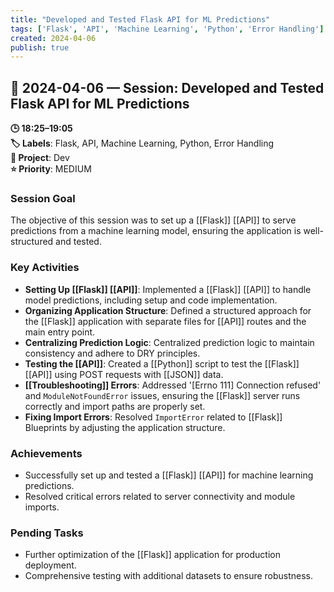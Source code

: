 ```yaml
---
title: "Developed and Tested Flask API for ML Predictions"
tags: ['Flask', 'API', 'Machine Learning', 'Python', 'Error Handling']
created: 2024-04-06
publish: true
---
```


## 📅 2024-04-06 — Session: Developed and Tested Flask API for ML Predictions

**🕒 18:25–19:05**  
**🏷️ Labels**: Flask, API, Machine Learning, Python, Error Handling  
**📂 Project**: Dev  
**⭐ Priority**: MEDIUM  


### Session Goal
The objective of this session was to set up a [[Flask]] [[API]] to serve predictions from a machine learning model, ensuring the application is well-structured and tested.

### Key Activities
- **Setting Up [[Flask]] [[API]]**: Implemented a [[Flask]] [[API]] to handle model predictions, including setup and code implementation.
- **Organizing Application Structure**: Defined a structured approach for the [[Flask]] application with separate files for [[API]] routes and the main entry point.
- **Centralizing Prediction Logic**: Centralized prediction logic to maintain consistency and adhere to DRY principles.
- **Testing the [[API]]**: Created a [[Python]] script to test the [[Flask]] [[API]] using POST requests with [[JSON]] data.
- **[[Troubleshooting]] Errors**: Addressed '[Errno 111] Connection refused' and `ModuleNotFoundError` issues, ensuring the [[Flask]] server runs correctly and import paths are properly set.
- **Fixing Import Errors**: Resolved `ImportError` related to [[Flask]] Blueprints by adjusting the application structure.

### Achievements
- Successfully set up and tested a [[Flask]] [[API]] for machine learning predictions.
- Resolved critical errors related to server connectivity and module imports.

### Pending Tasks
- Further optimization of the [[Flask]] application for production deployment.
- Comprehensive testing with additional datasets to ensure robustness.
